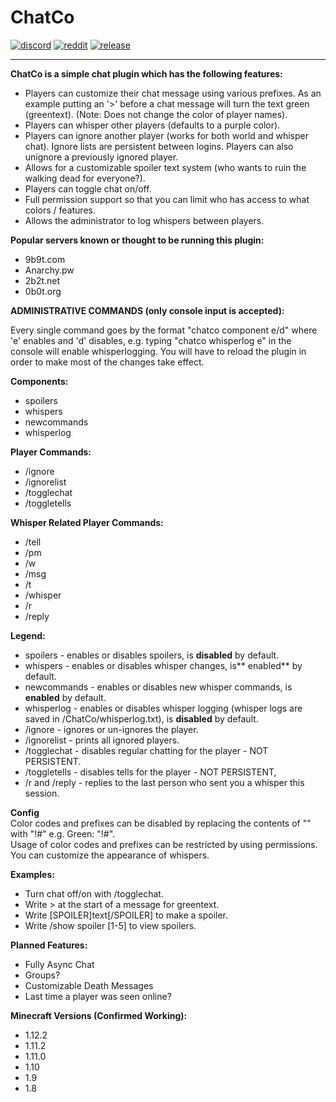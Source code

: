 # ChatCo

[![discord](https://img.shields.io/discord/843551077759844362?logo=discord)](https://discord.gg/7tW8ZAtGr5)
[![reddit](https://img.shields.io/reddit/subreddit-subscribers/0b0t)](https://old.reddit.com/r/0b0t/)
[![release](https://github.com/zeroBzeroT/ChatCo/actions/workflows/release.yml/badge.svg)](https://github.com/zeroBzeroT/ChatCo/actions/workflows/release.yml)

---

**ChatCo is a simple chat plugin which has the following features:**

- Players can customize their chat message using various prefixes. As an example putting an '>' before a chat message
  will turn the text green (greentext). (Note: Does not change the color of player names).
- Players can whisper other players (defaults to a purple color).
- Players can ignore another player (works for both world and whisper chat). Ignore lists are persistent between logins.
  Players can also unignore a previously ignored player.
- Allows for a customizable spoiler text system (who wants to ruin the walking dead for everyone?).
- Players can toggle chat on/off.
- Full permission support so that you can limit who has access to what colors / features.
- Allows the administrator to log whispers between players.

**Popular servers known or thought to be running this plugin:**

- 9b9t.com
- Anarchy.pw
- 2b2t.net
- 0b0t.org

**ADMINISTRATIVE COMMANDS (only console input is accepted):**

Every single command goes by the format "chatco component e/d" where 'e' enables and 'd' disables, e.g. typing "chatco
whisperlog e" in the console will enable whisperlogging. You will have to reload the plugin in order to make most of the
changes take effect.

**Components:**

- spoilers
- whispers
- newcommands
- whisperlog

**Player Commands:**

- /ignore
- /ignorelist
- /togglechat
- /toggletells

**Whisper Related Player Commands:**

- /tell
- /pm
- /w
- /msg
- /t
- /whisper
- /r
- /reply

**Legend:**

- spoilers - enables or disables spoilers, is **disabled** by default.
- whispers - enables or disables whisper changes, is** enabled** by default.
- newcommands - enables or disables new whisper commands, is **enabled** by default.
- whisperlog - enables or disables whisper logging (whisper logs are saved in /ChatCo/whisperlog.txt), is **disabled**
  by default.
- /ignore <player> - ignores or un-ignores the player.
- /ignorelist - prints all ignored players.
- /togglechat - disables regular chatting for the player - NOT PERSISTENT.
- /toggletells - disables tells for the player - NOT PERSISTENT,
- /r and /reply - replies to the last person who sent you a whisper this session.

**Config**\
Color codes and prefixes can be disabled by replacing the contents of "" with "!#" e.g. Green: "!#".\
Usage of color codes and prefixes can be restricted by using permissions.\
You can customize the appearance of whispers.

**Examples:**

- Turn chat off/on with /togglechat.
- Write > at the start of a message for greentext.
- Write [SPOILER]text[/SPOILER] to make a spoiler.
- Write /show spoiler [1-5] to view spoilers.

**Planned Features:**

- Fully Async Chat
- Groups?
- Customizable Death Messages
- Last time a player was seen online?

**Minecraft Versions (Confirmed Working):**

- 1.12.2
- 1.11.2
- 1.11.0
- 1.10
- 1.9
- 1.8
